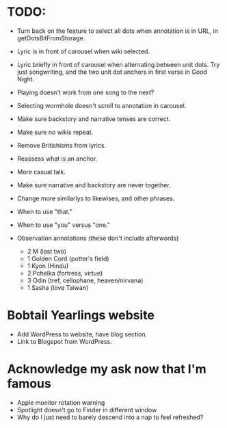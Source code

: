 # TODO:
* Turn back on the feature to select all dots when annotation is in URL, in getDotsBitFromStorage.
* Lyric is in front of carousel when wiki selected.
* Lyric briefly in front of carousel when alternating between unit dots. Try just songwriting, and the two unit dot anchors in first verse in Good Night.
* Playing doesn't work from one song to the next?
* Selecting wormhole doesn't scroll to annotation in carousel.

* Make sure backstory and narrative tenses are correct.
* Make sure no wikis repeat.

* Remove Britishisms from lyrics.
* Reassess what is an anchor.
* More casual talk.
* Make sure narrative and backstory are never together.
* Change more similarlys to likewises, and other phrases.
* When to use "that."
* When to use "you" versus "one."

* Observation annotations (these don't include afterwords)
    * 2 M (last two)
    * 1 Golden Cord (potter's field)
    * 1 Kyon (Hindu)
    * 2 Pchelka (fortress, virtue)
    * 3 Odin (tref, cellophane, heaven/nirvana)
    * 1 Sasha (love Taiwan)

# Bobtail Yearlings website
* Add WordPress to website, have blog section.
* Link to Blogspot from WordPress.

# Acknowledge my ask now that I'm famous
* Apple monitor rotation warning
* Spotlight doesn't go to Finder in different window
* Why do I just need to barely descend into a nap to feel refreshed?
